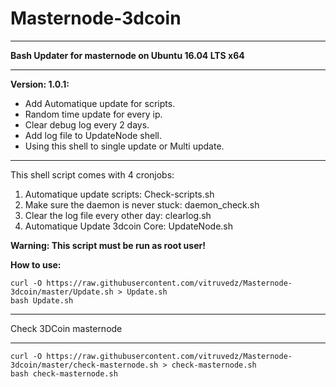 # Masternode-3dcoin

****************************************
**Bash Updater for masternode on Ubuntu 16.04 LTS x64**
****************************************
**Version: 1.0.1:**

* Add Automatique update for scripts.
* Random time update for every ip.
* Clear debug log every 2 days.
* Add log file to UpdateNode shell.
* Using this shell to single update or Multi update.
****************************************

This shell script comes with 4 cronjobs:
1. Automatique update scripts: Check-scripts.sh
2. Make sure the daemon is never stuck: daemon_check.sh
3. Clear the log file every other day: clearlog.sh
4. Automatique Update 3dcoin Core: UpdateNode.sh

**Warning: This script must be run as root user!**

**How to use:**

```
curl -O https://raw.githubusercontent.com/vitruvedz/Masternode-3dcoin/master/Update.sh > Update.sh
bash Update.sh
```


****************************************
Check 3DCoin masternode
****************************************

```
curl -O https://raw.githubusercontent.com/vitruvedz/Masternode-3dcoin/master/check-masternode.sh > check-masternode.sh
bash check-masternode.sh
```


